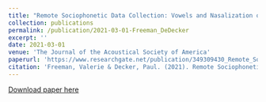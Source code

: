 ```yaml
---
title: "Remote Sociophonetic Data Collection: Vowels and Nasalization over Video Conferencing Apps"
collection: publications
permalink: /publication/2021-03-01-Freeman_DeDecker
excerpt: ''
date: 2021-03-01
venue: 'The Journal of the Acoustical Society of America'
paperurl: 'https://www.researchgate.net/publication/349309430_Remote_Sociophonetic_Data_Collection_Vowels_and_Nasalization_over_Video_Conferencing_Apps'
citation: 'Freeman, Valerie & Decker, Paul. (2021). Remote Sociophonetic Data Collection: Vowels and Nasalization over Video Conferencing Apps. The Journal of the Acoustical Society of America. 149.'
---
```


[Download paper here](https://www.researchgate.net/publication/349309430_Remote_Sociophonetic_Data_Collection_Vowels_and_Nasalization_over_Video_Conferencing_Apps)
